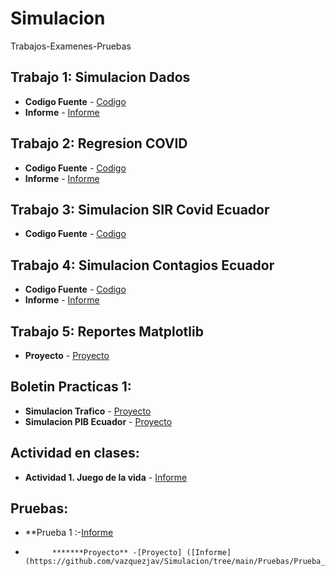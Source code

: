 # Simulacion
Trabajos-Examenes-Pruebas
## Trabajo 1: Simulacion Dados 

* **Codigo Fuente** - [Codigo](https://github.com/vazquezjav/Simulacion/blob/main/Frecuencia-dados/Frecuencias.py)
* **Informe** - [Informe](https://github.com/vazquezjav/Simulacion/blob/main/Frecuencia-dados/Informe-Frecuencia-Dados.pdf)

## Trabajo 2: Regresion COVID
* **Codigo Fuente** - [Codigo](https://github.com/vazquezjav/Simulacion/blob/main/Regresion%20Covid/RegresionCovid.ipynb)
* **Informe** - [Informe](https://github.com/vazquezjav/Simulacion/blob/main/Regresion%20Covid/Informe_RegresionCovid.pdf)

## Trabajo 3: Simulacion SIR Covid Ecuador
* **Codigo Fuente** - [Codigo](https://github.com/vazquezjav/Simulacion/blob/main/Simulacion-SIR-Ecuador/SimulacionContagiosCovid-SIR.ipynb)

## Trabajo 4: Simulacion Contagios Ecuador
* **Codigo Fuente** - [Codigo](https://github.com/vazquezjav/Simulacion/blob/main/SimulacionContagiosCovid/SimulacionContagiosCovid-SIR.ipynb)
* **Informe** - [Informe](https://github.com/vazquezjav/Simulacion/blob/main/SimulacionContagiosCovid/Informe_SimulacionContagios.pdf)

## Trabajo 5: Reportes Matplotlib
* **Proyecto** - [Proyecto](https://github.com/vazquezjav/Simulacion/tree/main/Fifa)

## Boletin Practicas 1:
* **Simulacion Trafico** - [Proyecto](https://github.com/vazquezjav/Simulacion/tree/main/Simulacion-Trafico)
* **Simulacion PIB Ecuador** - [Proyecto](https://github.com/vazquezjav/Simulacion/tree/main/Simulacion-PIB)

## Actividad en clases: 
* **Actividad 1. Juego de la vida** - [Informe](https://github.com/vazquezjav/Simulacion/blob/main/Actividades-Clase/Tarea-1-Juego-de-la-vida/Tarea_clase_Juego-Vida.pdf)

## Pruebas:
* **Prueba 1 :-[Informe](https://github.com/vazquezjav/Simulacion/blob/main/Pruebas/Prueba_1/Informe/Prueba_Javier_Vazquez.pdf)
*           *******Proyecto** -[Proyecto] ([Informe] (https://github.com/vazquezjav/Simulacion/tree/main/Pruebas/Prueba_1)
